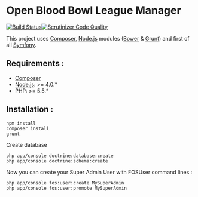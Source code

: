 Open Blood Bowl League Manager
=====
[![Build Status](https://travis-ci.org/kumulo/obblm.svg?branch=dev)](https://travis-ci.org/kumulo/obblm)[![Scrutinizer Code Quality](https://scrutinizer-ci.com/g/kumulo/obblm/badges/quality-score.png?b=dev)](https://scrutinizer-ci.com/g/kumulo/obblm/?branch=dev)

This project uses [Composer], [Node.js] modules ([Bower] & [Grunt]) and first of all [Symfony].

## Requirements :
- [Composer]
- [Node.js]: >= 4.0.*
- PHP: >= 5.5.*

## Installation :
    npm install
    composer install
    grunt
Create database

    php app/console doctrine:database:create
    php app/console doctrine:schema:create
Now you can create your Super Admin User with FOSUser command lines :

    php app/console fos:user:create MySuperAdmin
    php app/console fos:user:promote MySuperAdmin

[Composer]: <http://Composer.org>
[Node.js]: <https://nodejs.org>
[Bower]: <http://bower.io>
[Grunt]: <http://gruntjs.com>
[Symfony]: <http://symfony.com>